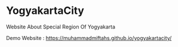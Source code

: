 # YogyakartaCity
Website About Special Region Of Yogyakarta

Demo Website : https://muhammadmiftahs.github.io/yogyakartacity/
